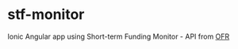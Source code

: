 # stf-monitor

Ionic Angular app using Short-term Funding Monitor - API
from [OFR](https://www.financialresearch.gov/short-term-funding-monitor/api/)
